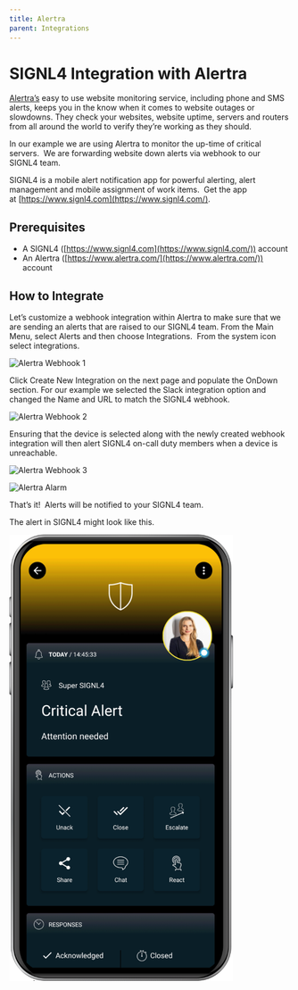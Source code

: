 ```yaml
---
title: Alertra
parent: Integrations
---
```


# SIGNL4 Integration with Alertra

[Alertra’s](https://www.alertra.com/) easy to use website monitoring service, including phone and SMS alerts, keeps you in the know when it comes to website outages or slowdowns. They check your websites, website uptime, servers and routers from all around the world to verify they’re working as they should.

In our example we are using Alertra to monitor the up-time of critical servers.  We are forwarding website down alerts via webhook to our SIGNL4 team.

SIGNL4 is a mobile alert notification app for powerful alerting, alert management and mobile assignment of work items.  Get the app at [https://www.signl4.com](https://www.signl4.com/).

## Prerequisites

- A SIGNL4 ([https://www.signl4.com](https://www.signl4.com/)) account
- An Alertra ([https://www.alertra.com/](https://www.alertra.com/)) account

## How to Integrate

Let’s customize a webhook integration within Alertra to make sure that we are sending an alerts that are raised to our SIGNL4 team. From the Main Menu, select Alerts and then choose Integrations.  From the system icon select integrations.

![Alertra Webhook 1](alertra-webhook1.png)

Click Create New Integration on the next page and populate the OnDown section. For our example we selected the Slack integration option and changed the Name and URL to match the SIGNL4 webhook.

![Alertra Webhook 2](alertra-webhook2.png)


Ensuring that the device is selected along with the newly created webhook integration will then alert SIGNL4 on-call duty members when a device is unreachable.

![Alertra Webhook 3](alertra-webhook3.png)

![Alertra Alarm](alertra-alarm.png)

That’s it!  Alerts will be notified to your SIGNL4 team.

The alert in SIGNL4 might look like this.

![SIGNL4 Alert](signl4-alert.png)
